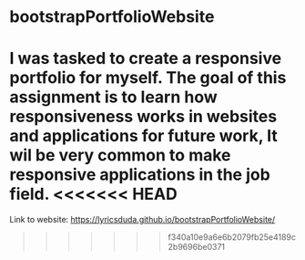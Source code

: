 # bootstrapPortfolioWebsite
I was tasked to create a responsive portfolio for myself. The goal of this assignment is to learn how responsiveness works in websites and applications for future work, It wil be very common to make responsive applications in the job field.
<<<<<<< HEAD
=======
Link to website: https://lyricsduda.github.io/bootstrapPortfolioWebsite/
>>>>>>> f340a10e9a6e6b2079fb25e4189c2b9696be0371
